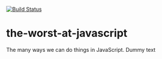[![Build Status](https://travis-ci.org/mleiphamellis/the-worst-at-javascript.svg?branch=adds-travis-yml)](https://travis-ci.org/mleiphamellis/the-worst-at-javascript)
# the-worst-at-javascript
The many ways we can do things in JavaScript.
Dummy text
